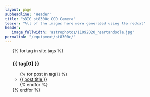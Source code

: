 ```yaml
---
layout: page
subheadline: "Header"
title: "sBIG st8300c CCD Camera"
teaser: "All of the images here were generated using the redcat"
header:
   image_fullwidth: "astrophotos/11092020_heartandsole.jpg"
permalink: "/equipment/st8300c/"
---
```

<ul>
    {% for tag in site.tags %}
    <h3>{{ tag[0] }}</h3>
    <ul>
        {% for post in tag[1] %}
        <li><a href="{{ post.url }}">{{ post.title }}</a></li>
        {% endfor %}
    </ul>
    {% endfor %}
</ul>
